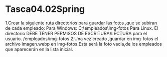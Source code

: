 # Tasca04.02Spring
1.Crear la siguiente ruta directorios para guardar las fotos ,que se subiran de cada empleado:
Para Windows:
C:\empleados\img-fotos
Para Linux. El directorio DEBE TENER PERMISOS DE ESCRITURA/LECTURA para el usuario.
/empleados/img-fotos
2.Una vez creado ,guardar en img-fotos el archivo imagen.webp en img-fotos.Esta será la foto vacia,de los empleados que aparecerán en la lista inicial.
